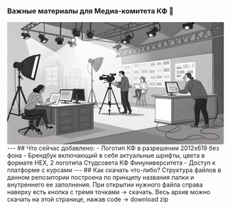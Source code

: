 ### Важные материалы для Медиа-комитета КФ 👋
<img src="медиа.png" alt="Logo of the project" align="center">
---
## Что сейчас добавлено:
- Логотип КФ в разрешении 2012x619 без фона
- Брендбук включающий в себя актуальные шрифты, цвета в формате HEX, 2 логотипа Студсовета КФ Финуниверситета
- Доступ к платформе с курсами  
---
## Как скачать что-либо?
Структура файлов в данном репозитории построена по принципу названия папки и внутреннего ее заполнения. При открытии нужного файла справа наверху есть кнопка с тремя точками -> скачать. Весь архив можно скачать на этой странице, нажав code -> download zip
